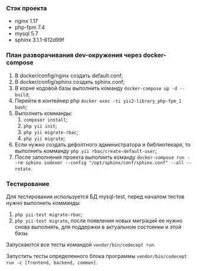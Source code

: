 ### Стэк проекта
* nginx 1.17
* php-fpm 7.4
* mysql 5.7
* sphinx 3.1.1-612d99f

### План разворачивания dev-окружения через docker-compose
1. В docker/config/nginx создать default.conf;
2. В docker/config/sphinx создать sphinx.conf;
3. В корне кодовой базы выполнить команду `docker-compose up -d --build`;
4. Перейти в контейнер php `docker exec -ti yii2-library_php-fpm_1 bash`;
5. Выполнить комманды:
    1. `composer install`;
    2. `php yii init`;
    3. `php yii migrate-rbac`;
    4. `php yii migrate`;
6. Если нужно создать дефолтного администратора и библиотекаря, то выполнить комманду `php yii rbac/create-default-user`;
7. После заполнения проекта выполнить команду `docker-compose run --rm sphinx indexer --config "/opt/sphinx/conf/sphinx.conf" --all --rotate`.

### Тестирование
Для тестирования используется БД mysql-test, перед началом тестов нужно выполнить комманды:
1. `php yii-test migrate-rbac`;
2. `php yii-test migrate`, после появления новых миграций ее нужно снова выполнять, для поддержки в актуальном состоянии и этой базы.

Запускаются все тесты командой `vendor/bin/codecept run`.

Запустить тесты определенного блока программы `vendor/bin/codecept run -c [frontend, backend, common]`.